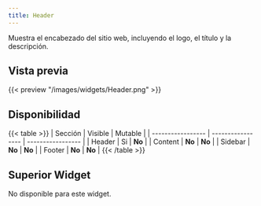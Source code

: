 ```yaml
---
title: Header
---
```


Muestra el encabezado del sitio web, incluyendo el logo, el título y la descripción.

## Vista previa

{{< preview "/images/widgets/Header.png" >}}

## Disponibilidad

{{< table >}}
| Sección           | Visible           | Mutable           |
| ----------------- | ----------------- | ----------------- |
| Header            | Si                | **No**            |
| Content           | **No**            | **No**            |
| Sidebar           | **No**            | **No**            |
| Footer            | **No**            | **No**            |
{{< /table >}}

## Superior Widget

No disponible para este widget.